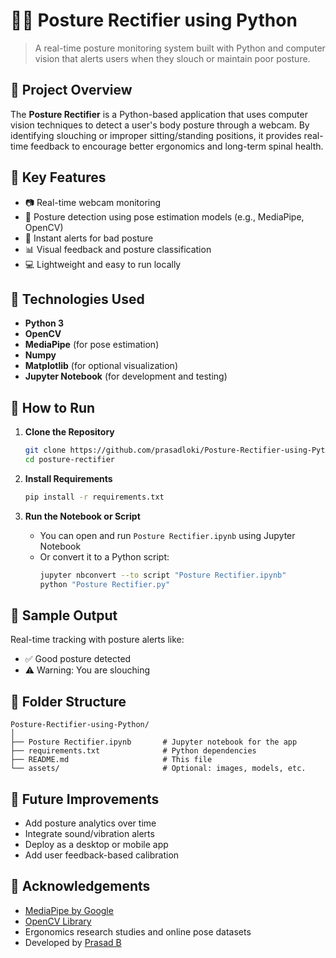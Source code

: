 # 🧍‍♂️ Posture Rectifier using Python

> A real-time posture monitoring system built with Python and computer vision that alerts users when they slouch or maintain poor posture.

## 📌 Project Overview

The **Posture Rectifier** is a Python-based application that uses computer vision techniques to detect a user's body posture through a webcam. By identifying slouching or improper sitting/standing positions, it provides real-time feedback to encourage better ergonomics and long-term spinal health.

## 🎯 Key Features

- 📷 Real-time webcam monitoring
- 🧠 Posture detection using pose estimation models (e.g., MediaPipe, OpenCV)
- 🔔 Instant alerts for bad posture
- 📊 Visual feedback and posture classification
- 💻 Lightweight and easy to run locally

## 🧰 Technologies Used

- **Python 3**
- **OpenCV**
- **MediaPipe** (for pose estimation)
- **Numpy**
- **Matplotlib** (for optional visualization)
- **Jupyter Notebook** (for development and testing)

## 🚀 How to Run

1. **Clone the Repository**
   ```bash
   git clone https://github.com/prasadloki/Posture-Rectifier-using-Python.git
   cd posture-rectifier
   ```

2. **Install Requirements**
   ```bash
   pip install -r requirements.txt
   ```

3. **Run the Notebook or Script**
   - You can open and run `Posture Rectifier.ipynb` using Jupyter Notebook
   - Or convert it to a Python script:
     ```bash
     jupyter nbconvert --to script "Posture Rectifier.ipynb"
     python "Posture Rectifier.py"
     ```

## 📸 Sample Output

Real-time tracking with posture alerts like:
- ✅ Good posture detected
- ⚠️ Warning: You are slouching


## 📁 Folder Structure

```
Posture-Rectifier-using-Python/
│
├── Posture Rectifier.ipynb       # Jupyter notebook for the app
├── requirements.txt              # Python dependencies
├── README.md                     # This file
└── assets/                       # Optional: images, models, etc.
```

## 🧠 Future Improvements

- Add posture analytics over time
- Integrate sound/vibration alerts
- Deploy as a desktop or mobile app
- Add user feedback-based calibration

## 🙌 Acknowledgements

- [MediaPipe by Google](https://mediapipe.dev/)
- [OpenCV Library](https://opencv.org/)
- Ergonomics research studies and online pose datasets
- Developed by [Prasad B](https://github.com/prasadloki)
